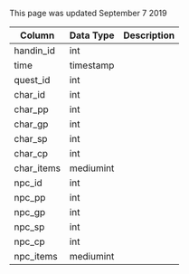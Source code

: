 This page was updated September 7 2019

| Column     | Data Type | Description |
| ---------- | --------- | ----------- |
| handin_id  | int       |             |
| time       | timestamp |             |
| quest_id   | int       |             |
| char_id    | int       |             |
| char_pp    | int       |             |
| char_gp    | int       |             |
| char_sp    | int       |             |
| char_cp    | int       |             |
| char_items | mediumint |             |
| npc_id     | int       |             |
| npc_pp     | int       |             |
| npc_gp     | int       |             |
| npc_sp     | int       |             |
| npc_cp     | int       |             |
| npc_items  | mediumint |             |